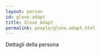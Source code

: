 ```yaml
---
layout: person
id: glove.adapt
title: Glove Adapt
permalink: people/glove.adapt.html
---
```


Dettagli della persona